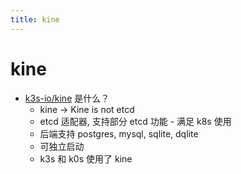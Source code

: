 ```yaml
---
title: kine
---
```


# kine

- [k3s-io/kine](https://github.com/k3s-io/kine) 是什么？
  - kine -> Kine is not etcd
  - etcd 适配器, 支持部分 etcd 功能 - 满足 k8s 使用
  - 后端支持 postgres, mysql, sqlite, dqlite
  - 可独立启动
  - k3s 和 k0s 使用了 kine
